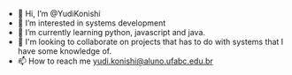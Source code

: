 - 👋 Hi, I’m @YudiKonishi
- 👀 I’m interested in systems development
- 🌱 I’m currently learning python, javascript and java.
- 💞️ I'm looking to collaborate on projects that has to do with systems that I have some knowledge of.
- 📫 How to reach me yudi.konishi@aluno.ufabc.edu.br

<!---
YudiKonishi/YudiKonishi is a ✨ special ✨ repository because its `README.md` (this file) appears on your GitHub profile.
You can click the Preview link to take a look at your changes.
--->
